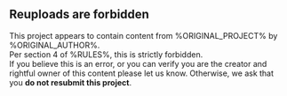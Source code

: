 ## Reuploads are forbidden

This project appears to contain content from %ORIGINAL_PROJECT% by %ORIGINAL_AUTHOR%.  
Per section 4 of %RULES%,  this is strictly forbidden.  
If you believe this is an error, or you can verify you are the creator and rightful owner of this content please let us know. Otherwise, we ask that you **do not resubmit this project**.
